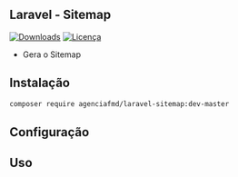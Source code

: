## Laravel - Sitemap
[![Downloads](https://img.shields.io/packagist/dt/agenciafmd/laravel-sitemap.svg?style=flat-square)](https://packagist.org/packages/agenciafmd/laravel-sitemap)
[![Licença](https://img.shields.io/badge/license-MIT-brightgreen.svg?style=flat-square)](LICENSE.md)

- Gera o Sitemap

## Instalação

```bash
composer require agenciafmd/laravel-sitemap:dev-master
```

## Configuração


## Uso
